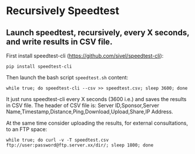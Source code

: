 # Recursively Speedtest
## Launch speedtest, recursively, every X seconds, and write results in CSV file.

First install speedtest-cli (https://github.com/sivel/speedtest-cli):

`pip install speedtest-cli`

Then launch the bash script `speedtest.sh` content:

`while true; do speedtest-cli --csv >> speedtest.csv; sleep 3600; done`

It just runs speedtest-cli every X seconds (3600 i.e.) and saves the results in CSV file.
The header of CSV file is: Server ID,Sponsor,Server Name,Timestamp,Distance,Ping,Download,Upload,Share,IP Address.


At the same time consider uploading the results, for external consultations, to an FTP space:

`while true; do curl -v -T speedtest.csv ftp://user:password@ftp.server.xx/dir/; sleep 1800; done`
